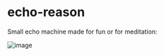 # echo-reason

Small echo machine made for fun or for meditation:

![image](https://github.com/user-attachments/assets/afe05dfd-f907-4bbf-82d4-494927bfef79)
